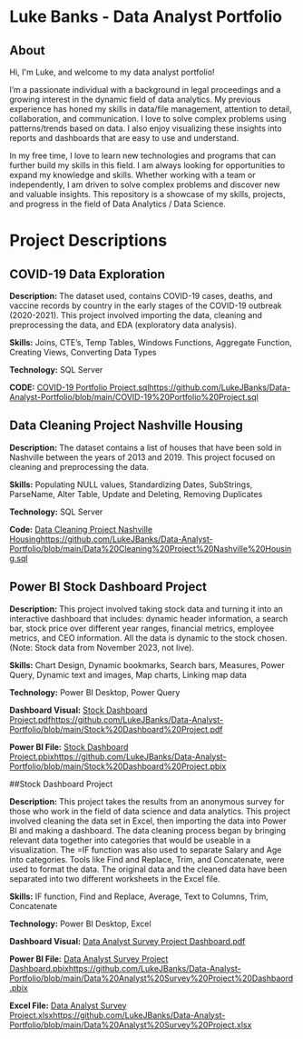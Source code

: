 # Luke Banks - Data Analyst Portfolio
## About
Hi, I'm Luke, and welcome to my data analyst portfolio!

I’m a passionate individual with a background in legal proceedings and a growing interest in the dynamic field of data analytics. My previous experience has honed my skills in data/file management, attention to detail, collaboration, and communication.
I love to solve complex problems using patterns/trends based on data. I also enjoy visualizing these insights into reports and dashboards that are easy to use and understand.

In my free time, I love to learn new technologies and programs that can further build my skills in this field. I am always looking for opportunities to expand my knowledge and skills. Whether working with a team or independently, I am driven to solve complex problems and discover new and valuable insights.
This repository is a showcase of my skills, projects, and progress in the field of Data Analytics / Data Science.

# Project Descriptions

## COVID-19 Data Exploration

**Description:** The dataset used, contains COVID-19 cases, deaths, and vaccine records by country in the early stages of the COVID-19 outbreak (2020-2021).  This project involved importing the data, cleaning and preprocessing the data, and EDA (exploratory data analysis).

**Skills:** Joins, CTE’s, Temp Tables, Windows Functions, Aggregate Function, Creating Views, Converting Data Types

**Technology:** SQL Server

**CODE:** [COVID-19 Portfolio Project.sql](https://github.com/LukeJBanks/Data-Analyst-Portfolio/blob/main/COVID-19%20Portfolio%20Project.sql)https://github.com/LukeJBanks/Data-Analyst-Portfolio/blob/main/COVID-19%20Portfolio%20Project.sql

## Data Cleaning Project Nashville Housing

**Description:** The dataset contains a list of houses that have been sold in Nashville between the years of 2013 and 2019. This project focused on cleaning and preprocessing the data.

**Skills:** Populating NULL values, Standardizing Dates, SubStrings, ParseName, Alter Table, Update and Deleting, Removing Duplicates

**Technology:** SQL Server

**Code:** [Data Cleaning Project Nashville Housing](https://github.com/LukeJBanks/Data-Analyst-Portfolio/blob/main/Data%20Cleaning%20Project%20Nashville%20Housing.sql)https://github.com/LukeJBanks/Data-Analyst-Portfolio/blob/main/Data%20Cleaning%20Project%20Nashville%20Housing.sql

## Power BI Stock Dashboard Project

**Description:** This project involved taking stock data and turning it into an interactive dashboard that includes: dynamic header information, a search bar, stock price over different year ranges, financial metrics, employee metrics, and CEO information. All the data is dynamic to the stock chosen. (Note: Stock data from November 2023, not live).

**Skills:** Chart Design, Dynamic bookmarks, Search bars, Measures, Power Query, Dynamic text and images, Map charts, Linking map data

**Technology:** Power BI Desktop, Power Query

**Dashboard Visual:** [Stock Dashboard Project.pdf](https://github.com/LukeJBanks/Data-Analyst-Portfolio/blob/main/Stock%20Dashboard%20Project.pdf)https://github.com/LukeJBanks/Data-Analyst-Portfolio/blob/main/Stock%20Dashboard%20Project.pdf

**Power BI File:** [Stock Dashboard Project.pbix](https://github.com/LukeJBanks/Data-Analyst-Portfolio/blob/main/Stock%20Dashboard%20Project.pbix)https://github.com/LukeJBanks/Data-Analyst-Portfolio/blob/main/Stock%20Dashboard%20Project.pbix

##Stock Dashboard Project

**Description:** This project takes the results from an anonymous survey for those who work in the field of data science and data analytics. This project involved cleaning the data set in Excel, then importing the data into Power BI and making a dashboard. The data cleaning process began by bringing relevant data together into categories that would be useable in a visualization. The =IF function was also used to separate Salary and Age into categories. Tools like Find and Replace, Trim, and Concatenate, were used to format the data. The original data and the cleaned data have been separated into two different worksheets in the Excel file.

**Skills:** IF function, Find and Replace, Average, Text to Columns, Trim, Concatenate

**Technology:** Power BI Desktop, Excel

**Dashboard Visual:** [Data Analyst Survey Project Dashboard.pdf](https://github.com/LukeJBanks/Data-Analyst-Portfolio/blob/main/Data%20Analyst%20Survey%20Project%20Dashboard.pdf)

**Power BI File:** [Data Analyst Survey Project Dashboard.pbix](https://github.com/LukeJBanks/Data-Analyst-Portfolio/blob/main/Data%20Analyst%20Survey%20Project%20Dashbaord.pbix)https://github.com/LukeJBanks/Data-Analyst-Portfolio/blob/main/Data%20Analyst%20Survey%20Project%20Dashbaord.pbix

**Excel File:** [Data Analyst Survey Project.xlsx](https://github.com/LukeJBanks/Data-Analyst-Portfolio/blob/main/Data%20Analyst%20Survey%20Project.xlsx)https://github.com/LukeJBanks/Data-Analyst-Portfolio/blob/main/Data%20Analyst%20Survey%20Project.xlsx





